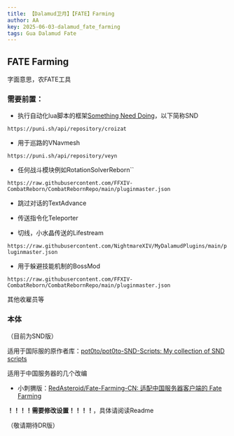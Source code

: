 ```yaml
---
title: 【Dalamud卫月】【FATE】Farming
author: AA
key: 2025-06-03-dalamud_fate_farming
tags: Gua Dalamud Fate
---
```


<!--more-->

## FATE Farming

字面意思，农FATE工具

### 需要前置：
- 执行自动化lua脚本的框架[Something Need Doing](https://github.com/Jaksuhn/SomethingNeedDoing)，以下简称SND

`https://puni.sh/api/repository/croizat`

- 用于巡路的VNavmesh

`https://puni.sh/api/repository/veyn`

- 任何战斗模块例如RotationSolverReborn``

`https://raw.githubusercontent.com/FFXIV-CombatReborn/CombatRebornRepo/main/pluginmaster.json`

- 跳过对话的TextAdvance

- 传送指令化Teleporter

- 切线，小水晶传送的Lifestream

`https://raw.githubusercontent.com/NightmareXIV/MyDalamudPlugins/main/pluginmaster.json`

- 用于躲避技能机制的BossMod

`https://raw.githubusercontent.com/FFXIV-CombatReborn/CombatRebornRepo/main/pluginmaster.json`

其他收雇员等

### 本体

（目前为SND版）

适用于国际服的原作者库：[pot0to/pot0to-SND-Scripts: My collection of SND scripts](https://github.com/pot0to/pot0to-SND-Scripts)

适用于中国服务器的几个改编

- 小刺猬版：[RedAsteroid/Fate-Farming-CN: 适配中国服务器客户端的 Fate Farming](https://github.com/RedAsteroid/Fate-Farming-CN?tab=readme-ov-file)

**！！！！需要修改设置！！！！**，具体请阅读Readme


（敬请期待DR版）